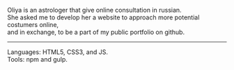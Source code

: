 Oliya is an astrologer that give online consultation in russian. <br>
She asked me to develop her a website to approach more potential costumers online, <br>
and in exchange, to be a part of my public portfolio on github. <br>
<hr>
Languages: HTML5, CSS3, and JS. <br>
Tools: npm and gulp.